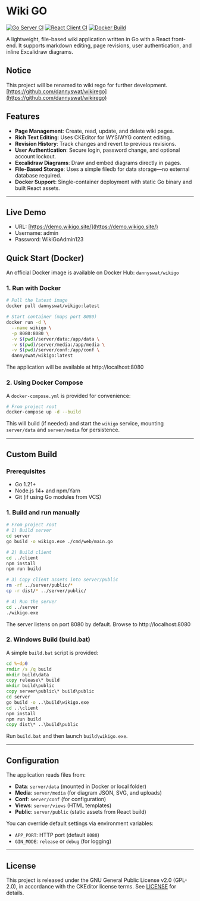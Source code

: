 # Wiki GO

[![Go Server CI](https://github.com/dannyswat/wikigo/actions/workflows/go.yml/badge.svg)](https://github.com/dannyswat/wikigo/actions/workflows/go.yml) [![React Client CI](https://github.com/dannyswat/wikigo/actions/workflows/react.yml/badge.svg)](https://github.com/dannyswat/wikigo/actions/workflows/react.yml) [![Docker Build](https://github.com/dannyswat/wikigo/actions/workflows/docker.yml/badge.svg)](https://github.com/dannyswat/wikigo/actions/workflows/docker.yml)

A lightweight, file-based wiki application written in Go with a React front-end. It supports markdown editing, page revisions, user authentication, and inline Excalidraw diagrams.

## Notice

This project will be renamed to wiki rego for further development. [https://github.com/dannyswat/wikirego](https://github.com/dannyswat/wikirego)

## Features

- **Page Management**: Create, read, update, and delete wiki pages.
- **Rich Text Editing**: Uses CKEditor for WYSIWYG content editing.
- **Revision History**: Track changes and revert to previous revisions.
- **User Authentication**: Secure login, password change, and optional account lockout.
- **Excalidraw Diagrams**: Draw and embed diagrams directly in pages.
- **File-Based Storage**: Uses a simple filedb for data storage—no external database required.
- **Docker Support**: Single-container deployment with static Go binary and built React assets.

---

## Live Demo

- URL: [https://demo.wikigo.site/](https://demo.wikigo.site/)
- Username: admin
- Password: WikiGoAdmin123

## Quick Start (Docker)

An official Docker image is available on Docker Hub: `dannyswat/wikigo`

### 1. Run with Docker

```bash
# Pull the latest image
docker pull dannyswat/wikigo:latest

# Start container (maps port 8080)
docker run -d \
  --name wikigo \
  -p 8080:8080 \
  -v $(pwd)/server/data:/app/data \
  -v $(pwd)/server/media:/app/media \
  -v $(pwd)/server/conf:/app/conf \
  dannyswat/wikigo:latest
```

The application will be available at http://localhost:8080

### 2. Using Docker Compose

A `docker-compose.yml` is provided for convenience:

```bash
# From project root
docker-compose up -d --build
```

This will build (if needed) and start the `wikigo` service, mounting `server/data` and `server/media` for persistence.

---

## Custom Build

### Prerequisites

- Go 1.21+
- Node.js 14+ and npm/Yarn
- Git (if using Go modules from VCS)

### 1. Build and run manually

```bash
# From project root
# 1) Build server
cd server
go build -o wikigo.exe ./cmd/web/main.go

# 2) Build client
cd ../client
npm install
npm run build

# 3) Copy client assets into server/public
rm -rf ../server/public/*
cp -r dist/* ../server/public/

# 4) Run the server
cd ../server
./wikigo.exe
```

The server listens on port 8080 by default. Browse to http://localhost:8080

### 2. Windows Build (build.bat)

A simple `build.bat` script is provided:

```bat
cd %~dp0
rmdir /s /q build
mkdir build\data
copy release\* build
mkdir build\public
copy server\public\* build\public
cd server
go build -o ..\build\wikigo.exe
cd ..\client
npm install
npm run build
copy dist\* ..\build\public
```

Run `build.bat` and then launch `build\wikigo.exe`.

---

## Configuration

The application reads files from:

- **Data**: `server/data` (mounted in Docker or local folder)
- **Media**: `server/media` (for diagram JSON, SVG, and uploads)
- **Conf**: `server/conf` (for configuration)
- **Views**: `server/views` (HTML templates)
- **Public**: `server/public` (static assets from React build)

You can override default settings via environment variables:

- `APP_PORT`: HTTP port (default `8080`)
- `GIN_MODE`: `release` or `debug` (for logging)

---

## License

This project is released under the GNU General Public License v2.0 (GPL-2.0), in accordance with the CKEditor license terms. See [LICENSE](LICENSE) for details.
